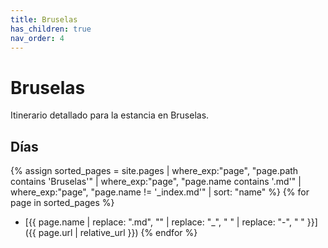 ```yaml
---
title: Bruselas
has_children: true
nav_order: 4
---
```


# Bruselas

Itinerario detallado para la estancia en Bruselas.

## Días

{% assign sorted_pages = site.pages | where_exp:"page", "page.path contains 'Bruselas'" | where_exp:"page", "page.name contains '.md'" | where_exp:"page", "page.name != '_index.md'" | sort: "name" %}
{% for page in sorted_pages %}
* [{{ page.name | replace: ".md", "" | replace: "_", " " | replace: "-", " " }}]({{ page.url | relative_url }})
{% endfor %}
